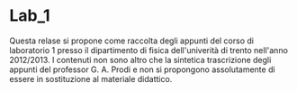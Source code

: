 Lab_1
=====
Questa relase si propone come raccolta degli appunti del corso di laboratorio 1 presso il dipartimento di fisica dell'univerità di trento nell'anno 2012/2013. I contenuti non sono altro che la sintetica trascrizione degli appunti del professor G. A. Prodi e non si propongono assolutamente di essere in sostituzione al materiale didattico.

